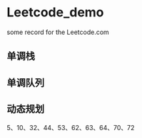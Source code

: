 # Leetcode_demo

some record for the Leetcode.com

## 单调栈

## 单调队列

## 动态规划

5、10、32、44、53、62、63、64、70、72

